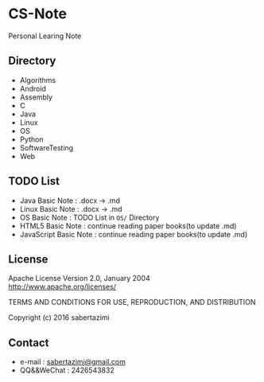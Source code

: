 # CS-Note
Personal Learing Note

## Directory
- Algorithms
- Android
- Assembly
- C
- Java
- Linux
- OS
- Python
- SoftwareTesting
- Web

## TODO List
- Java Basic Note : .docx -\> .md
- Linux Basic Note : .docx -\> .md
- OS Basic Note : TODO List in `OS/` Directory
- HTML5 Basic Note : continue reading paper books(to update .md)
- JavaScript Basic Note : continue reading paper books(to update .md)

## License

 Apache License
                           Version 2.0, January 2004
                        http://www.apache.org/licenses/

 TERMS AND CONDITIONS FOR USE, REPRODUCTION, AND DISTRIBUTION

Copyright (c) 2016 sabertazimi

## Contact
- e-mail : sabertazimi@gmail.com
- QQ&&WeChat : 2426543832
